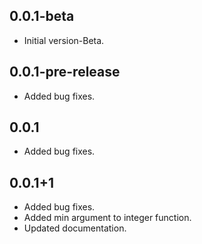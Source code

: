 ## 0.0.1-beta

- Initial version-Beta.

## 0.0.1-pre-release

- Added bug fixes.

## 0.0.1

- Added bug fixes.

## 0.0.1+1

- Added bug fixes.
- Added min argument to integer function.
- Updated documentation.
